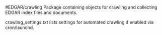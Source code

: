 #EDGAR/crawling
Package containing objects for crawling and collecting EDGAR index files and documents.

crawling_settings.txt lists settings for automated crawling if enabled via cron/launchd.